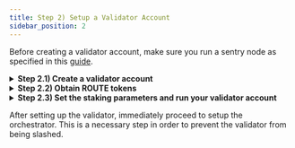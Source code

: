 ```yaml
---
title: Step 2) Setup a Validator Account
sidebar_position: 2
---
```


Before creating a validator account, make sure you run a sentry node as specified in this [guide](./run-a-sentry-node).

<details>
<summary><b>Step 2.1) Create a validator account</b></summary>

To setup a validator account, validators need to first run the keygen command with their desired validator key name.

```bash
export VALIDATOR_KEY_NAME=[my-validator-key]
routerd keys add $VALIDATOR_KEY_NAME
```

This will derive a new private key and encrypt it to disk. 
:::caution
Remember the password used or store it in a safe place. 
:::

```bash
# example output

- name: myvalidatorkey
  type: local
  address: router13cyxzsfvmfxsn23spl4nhu0xn307uvj2vju5q0
  pubkey: '{"@type":"/routerprotocol.routerchain.crypto.ethsecp256k1.PubKey",
  mnemonic: ""
  
**Important** write this mnemonic phrase in a safe place.
It is the only way to recover your account if you ever forget your password.

usual husband better echo deputy same depart river ritual detail reveal window moon few health remember fortune awful custom fossil tired lake jealous sign
```
:::tip
The mnemonic phrase is better backed up on a physical paper, storing it in cloud storage may compromise the validator later.
:::

:::tip
Remember the address starting from `router`, this is the address of your Router chain validator account.
:::

</details>

<details>
<summary><b>Step 2.2) Obtain ROUTE tokens</b></summary>

In order to proceed with the next step, validators will have to obtain ROUTE on the Router Chain.

Funds can be requested from the [devnet faucet](https://devnet-faucet.routerprotocol.com/).

After a few minutes, you can verify the deposit on the [explorer UI](https://devnet-explorer.routerprotocol.com). Alternatively, account balance can be queried using the `routerd` CLI with the following command:
```bash
routerd q bank balances <validator-router-address>
```

</details>

<details>
<summary><b>Step 2.3) Set the staking parameters and run your validator account</b></summary>

Obtain your node's tendermint validator Bech32 encoded PubKey consensus address.

```jsx
VALIDATOR_PUBKEY=$(routerd tendermint show-validator)
echo $VALIDATOR_PUBKEY

# Example: {"@type":"/cosmos.crypto.ed25519.PubKey","key":"ayAh1DfEkV2r2tglb/yWKlk67Xc5VFPFLdWb2zfoR5o="}
```

Now, create a new validator initialized with a self-delegation of ROUTE tokens. Most critically, you will need to decide on the values of the validator's staking parameters.

- `moniker` - Validator's name
- `amount` - Validator's initial amount of ROUTE to bond
- `commission-max-change-rate` - Validator's maximum commission change rate percentage (per day)
- `commission-max-rate` - Validator's maximum commission rate percentage
- `commission-rate` - Validator's initial commission rate percentage
- `min-self-delegation` - Validator's minimum required self delegation

Once the parameters are decided, set them as follows -
```bash
MONIKER=<my-moniker>
AMOUNT=100000000000000000000router # to delegate 100 ROUTE, as ROUTE is represented with 18 decimals.
COMMISSION_MAX_CHANGE_RATE=0.1 # e.g. for a 10% maximum change rate percentage per day
COMMISSION_MAX_RATE=0.1 # e.g. for a 10% maximum commission rate percentage
COMMISSION_RATE=0.1 # e.g. for a 10% initial commission rate percentage
MIN_SELF_DELEGATION_AMOUNT=50000000000000000000 # e.g. for a minimum 50 ROUTE self delegation required on the validator
```

Finally, run the following command to finish setting up your validator.

```bash
routerd tx staking create-validator \
--moniker=$MONIKER \
--amount=$AMOUNT \
--gas-prices=500000000route \
--pubkey=$VALIDATOR_PUBKEY \
--from=$VALIDATOR_KEY_NAME \
--keyring-backend=file \
--yes \
--node=tcp://localhost:26657 \
--chain-id=router-1
--commission-max-change-rate=$COMMISSION_MAX_CHANGE_RATE \
--commission-max-rate=$COMMISSION_MAX_RATE \
--commission-rate=$COMMISSION_RATE \
--min-self-delegation=$MIN_SELF_DELEGATION_AMOUNT
```

Extra `create-validator` options to consider:

```bash
--identity=             The optional identity signature (ex. UPort or Keybase)
--pubkey=               The Bech32 encoded PubKey of the validator
--security-contact=     Security contact email (optional) of the validator
--website=              Website (optional) of the validator
```

Verify that the validator was successfully setup by checking the [staking dashboard](https://devnet-hub.routerprotocol.com/staking) or by entering the CLI command given below.

```bash
routerd q staking validators
```

If you see your validator in the list of validators, then congratulations, you have officially joined the Router devnet as a staking validator! 🎉

</details>


After setting up the validator, immediately proceed to setup the orchestrator. This is a necessary step in order to prevent the validator from being slashed.